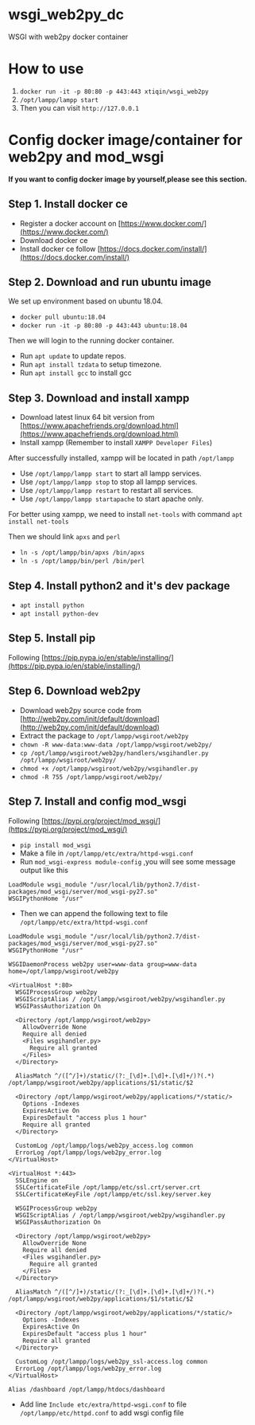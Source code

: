 # wsgi_web2py_dc
WSGI with web2py docker container 

# How to use  

1. `docker run -it -p 80:80 -p 443:443 xtiqin/wsgi_web2py`
1. `/opt/lampp/lampp start`  
1. Then you can visit `http://127.0.0.1`  

# Config docker image/container for web2py and mod_wsgi 

**If you want to config docker image by yourself,please see this section.**   

## Step 1. Install docker ce 

* Register a docker account on [https://www.docker.com/](https://www.docker.com/) 
* Download docker ce
* Install docker ce follow [https://docs.docker.com/install/](https://docs.docker.com/install/)

## Step 2. Download and run ubuntu image 

We set up environment based on ubuntu 18.04.  
* `docker pull ubuntu:18.04` 
* `docker run -it -p 80:80 -p 443:443 ubuntu:18.04`  

Then we will login to the running docker container.

* Run `apt update` to update repos.
* Run `apt install tzdata` to setup timezone. 
* Run `apt install gcc` to install gcc
  
## Step 3. Download and install xampp 

* Download latest linux 64 bit version from [https://www.apachefriends.org/download.html](https://www.apachefriends.org/download.html)
* Install xampp (Remember to install `XAMPP Developer Files`)

After successfully installed, xampp will be located in path `/opt/lampp` 

* Use `/opt/lampp/lampp start` to start all lampp services.
* Use `/opt/lampp/lampp stop` to stop all lampp services.
* Use `/opt/lampp/lampp restart` to restart all services.
* Use `/opt/lampp/lampp startapache` to start apache only.   

For better using xampp, we need to install `net-tools` with command `apt install net-tools`  

Then we should link `apxs` and `perl`   
* `ln -s /opt/lampp/bin/apxs /bin/apxs`  
* `ln -s /opt/lampp/bin/perl /bin/perl`  

## Step 4. Install python2 and it's dev package

* `apt install python`  
* `apt install python-dev`  

## Step 5. Install pip 

Following [https://pip.pypa.io/en/stable/installing/](https://pip.pypa.io/en/stable/installing/) 

## Step 6. Download web2py 

* Download web2py source code from [http://web2py.com/init/default/download](http://web2py.com/init/default/download)  
* Extract the package to `/opt/lampp/wsgiroot/web2py`  
* `chown -R www-data:www-data /opt/lampp/wsgiroot/web2py/`
* `cp /opt/lampp/wsgiroot/web2py/handlers/wsgihandler.py /opt/lampp/wsgiroot/web2py/`  
* `chmod +x /opt/lampp/wsgiroot/web2py/wsgihandler.py`  
* `chmod -R 755 /opt/lampp/wsgiroot/web2py/`

## Step 7. Install and config mod_wsgi 

Following [https://pypi.org/project/mod_wsgi/](https://pypi.org/project/mod_wsgi/)  

* `pip install mod_wsgi` 
* Make a file in `/opt/lampp/etc/extra/httpd-wsgi.conf`  
* Run `mod_wsgi-express module-config` ,you will see some message output like this  
```apacheconfig
LoadModule wsgi_module "/usr/local/lib/python2.7/dist-packages/mod_wsgi/server/mod_wsgi-py27.so"
WSGIPythonHome "/usr"
```  
* Then we can append the following text to file `/opt/lampp/etc/extra/httpd-wsgi.conf` 
```apacheconfig
LoadModule wsgi_module "/usr/local/lib/python2.7/dist-packages/mod_wsgi/server/mod_wsgi-py27.so"
WSGIPythonHome "/usr"

WSGIDaemonProcess web2py user=www-data group=www-data home=/opt/lampp/wsgiroot/web2py

<VirtualHost *:80>
  WSGIProcessGroup web2py
  WSGIScriptAlias / /opt/lampp/wsgiroot/web2py/wsgihandler.py
  WSGIPassAuthorization On

  <Directory /opt/lampp/wsgiroot/web2py>
    AllowOverride None
    Require all denied
    <Files wsgihandler.py>
      Require all granted
    </Files>
  </Directory>

  AliasMatch ^/([^/]+)/static/(?:_[\d]+.[\d]+.[\d]+/)?(.*) /opt/lampp/wsgiroot/web2py/applications/$1/static/$2

  <Directory /opt/lampp/wsgiroot/web2py/applications/*/static/>
    Options -Indexes
    ExpiresActive On
    ExpiresDefault "access plus 1 hour"
    Require all granted
  </Directory>

  CustomLog /opt/lampp/logs/web2py_access.log common
  ErrorLog /opt/lampp/logs/web2py_error.log
</VirtualHost>

<VirtualHost *:443>
  SSLEngine on
  SSLCertificateFile /opt/lampp/etc/ssl.crt/server.crt
  SSLCertificateKeyFile /opt/lampp/etc/ssl.key/server.key

  WSGIProcessGroup web2py
  WSGIScriptAlias / /opt/lampp/wsgiroot/web2py/wsgihandler.py
  WSGIPassAuthorization On

  <Directory /opt/lampp/wsgiroot/web2py>
    AllowOverride None
    Require all denied
    <Files wsgihandler.py>
      Require all granted
    </Files>
  </Directory>

  AliasMatch ^/([^/]+)/static/(?:_[\d]+.[\d]+.[\d]+/)?(.*) /opt/lampp/wsgiroot/web2py/applications/$1/static/$2

  <Directory /opt/lampp/wsgiroot/web2py/applications/*/static/>
    Options -Indexes
    ExpiresActive On
    ExpiresDefault "access plus 1 hour"
    Require all granted
  </Directory>

  CustomLog /opt/lampp/logs/web2py_ssl-access.log common
  ErrorLog /opt/lampp/logs/web2py_error.log
</VirtualHost>

Alias /dashboard /opt/lampp/htdocs/dashboard

```
* Add line `Include etc/extra/httpd-wsgi.conf` to file `/opt/lampp/etc/httpd.conf` to add wsgi config file 
